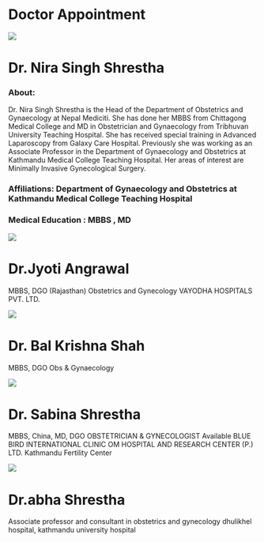 # Doctor Appointment



![](Doctor%20Appointment/Dr.-Nira-Singh-Shrestha2.jpg)

# Dr. Nira Singh Shrestha

### About:
Dr. Nira Singh Shrestha is the Head of the Department of Obstetrics and Gynaecology at Nepal Mediciti. She has done her MBBS from Chittagong Medical College and MD in Obstetrician and Gynaecology from Tribhuvan University Teaching Hospital. She has received special training in Advanced Laparoscopy from Galaxy Care Hospital. Previously she was working as an Associate Professor in the Department of Gynaecology and Obstetrics at Kathmandu Medical College Teaching Hospital. Her areas of interest are Minimally Invasive Gynecological Surgery. 

### Affiliations: Department of Gynaecology and Obstetrics at Kathmandu Medical College Teaching Hospital


### Medical Education : MBBS , MD

   



![](Doctor%20Appointment/Dr.Jyoti.jpeg)
# Dr.Jyoti Angrawal
MBBS, DGO (Rajasthan) 
Obstetrics and Gynecology
VAYODHA HOSPITALS PVT. LTD.


![](Doctor%20Appointment/DrBal.jpg)

# Dr. Bal Krishna Shah
MBBS, DGO 
Obs & Gynaecology

![](Doctor%20Appointment/dr,sabina.jpg)

# Dr. Sabina Shrestha
MBBS, China, MD, DGO 
OBSTETRICIAN & GYNECOLOGIST
Available
BLUE BIRD INTERNATIONAL CLINIC
OM HOSPITAL AND RESEARCH CENTER (P.) LTD.
Kathmandu Fertility Center


![](Doctor%20Appointment/drabha.jpg)
# Dr.abha Shrestha
Associate professor and consultant in obstetrics and gynecology dhulikhel hospital, kathmandu university hospital
